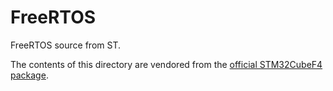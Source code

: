 # FreeRTOS

FreeRTOS source from ST.

The contents of this directory are vendored from the
[official STM32CubeF4 package](https://www.st.com/en/embedded-software/stm32cubef4.html).

